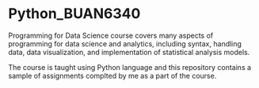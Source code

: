 # Python_BUAN6340

Programming for Data Science course covers many aspects of programming for data science and analytics, including syntax, handling data, data visualization, and implementation of statistical analysis models. 

The course is taught using Python language and this repository contains a sample of assignments complted by me as a part of the course.
